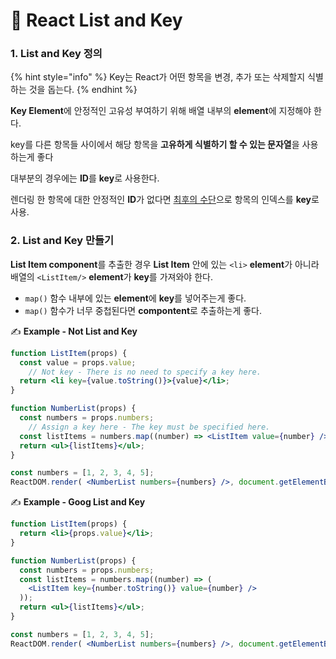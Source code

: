 # 📄 React List and Key

### 1. List and Key 정의

{% hint style="info" %}
Key는 React가 어떤 항목을 변경, 추가 또는 삭제할지 식별하는 것을 돕는다.
{% endhint %}

**Key Element**에 안정적인 고유성 부여하기 위해 배열 내부의 **element**에 지정해야 한다.

key를 다른 항목들 사이에서 해당 항목을 **고유하게 식별하기 할 수 있는 문자열**을 사용하는게 좋다

대부분의 경우에는 **ID**를 **key**로 사용한다.

렌더링 한 항목에 대한 안정적인 **ID**가 없다면 [최후의 수단](https://medium.com/@robinpokorny/index-as-a-key-is-an-anti-pattern-e0349aece318)으로 항목의 인덱스를 **key**로 사용.

### 2. List and Key 만들기

**List Item component**를 추출한 경우 **List Item** 안에 있는 `<li>` **element**가 아니라 배열의 `<ListItem/>` **element**가 **key**를 가져와야 한다.

* `map()` 함수 내부에 있는 **element**에 **key**를 넣어주는게 좋다.
* `map()` 함수가 너무 중첩된다면 **compontent**로 추출하는게 좋다.

✍ **Example - Not List and Key**

```jsx
function ListItem(props) {
  const value = props.value;
	// Not key - There is no need to specify a key here.
  return <li key={value.toString()}>{value}</li>;
}

function NumberList(props) {
  const numbers = props.numbers;
	// Assign a key here - The key must be specified here.
  const listItems = numbers.map((number) => <ListItem value={number} />);
  return <ul>{listItems}</ul>;
}

const numbers = [1, 2, 3, 4, 5];
ReactDOM.render( <NumberList numbers={numbers} />, document.getElementById("root"));
```

✍ **Example - Goog List and Key**

```jsx
function ListItem(props) {
  return <li>{props.value}</li>;
}

function NumberList(props) {
  const numbers = props.numbers;
  const listItems = numbers.map((number) => (
    <ListItem key={number.toString()} value={number} />
  ));
  return <ul>{listItems}</ul>;
}

const numbers = [1, 2, 3, 4, 5];
ReactDOM.render( <NumberList numbers={numbers} />, document.getElementById("root"));
```

